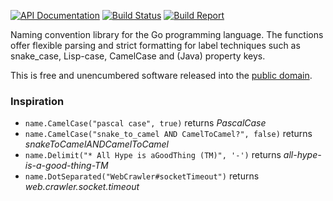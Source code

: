 [![API Documentation](https://godoc.org/github.com/pascaldekloe/name?status.svg)](https://godoc.org/github.com/pascaldekloe/name)
[![Build Status](https://travis-ci.org/pascaldekloe/name.svg?branch=master)](https://travis-ci.org/pascaldekloe/name)
[![Build Report](https://cover.run/go/github.com/pascaldekloe/name.svg)](https://cover.run/go/github.com/pascaldekloe/name)

Naming convention library for the Go programming language.
The functions offer flexible parsing and strict formatting for label
techniques such as snake_case, Lisp-case, CamelCase and (Java) property keys.


This is free and unencumbered software released into the
[public domain](http://creativecommons.org/publicdomain/zero/1.0).


### Inspiration

* `name.CamelCase("pascal case", true)` returns *PascalCase*
* `name.CamelCase("snake_to_camel AND CamelToCamel?", false)` returns *snakeToCamelANDCamelToCamel*
* `name.Delimit("* All Hype is aGoodThing (TM)", '-')` returns *all-hype-is-a-good-thing-TM*
* `name.DotSeparated("WebCrawler#socketTimeout")` returns *web.crawler.socket.timeout*
